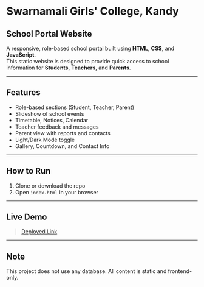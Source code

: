 # Swarnamali Girls' College, Kandy

## School Portal Website

A responsive, role-based school portal built using **HTML**, **CSS**, and **JavaScript**.  
This static website is designed to provide quick access to school information for **Students**, **Teachers**, and **Parents**.

---

## Features

- Role-based sections (Student, Teacher, Parent)
- Slideshow of school events
- Timetable, Notices, Calendar
- Teacher feedback and messages
- Parent view with reports and contacts
- Light/Dark Mode toggle
- Gallery, Countdown, and Contact Info

---

## How to Run

1. Clone or download the repo
2. Open `index.html` in your browser  
   
---

## Live Demo

> [Deployed Link](https://dilanka06.github.io/swarnamali/) 

---

## Note

This project does not use any database. All content is static and frontend-only.


